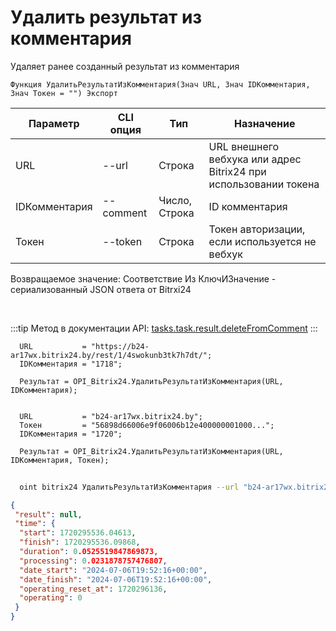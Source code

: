 ﻿---
sidebar_position: 8
---

# Удалить результат из комментария
 Удаляет ранее созданный результат из комментария



`Функция УдалитьРезультатИзКомментария(Знач URL, Знач IDКомментария, Знач Токен = "") Экспорт`

  | Параметр | CLI опция | Тип | Назначение |
  |-|-|-|-|
  | URL | --url | Строка | URL внешнего вебхука или адрес Bitrix24 при использовании токена |
  | IDКомментария | --comment | Число, Строка | ID комментария |
  | Токен | --token | Строка | Токен авторизации, если используется не вебхук |

  
  Возвращаемое значение:   Соответствие Из КлючИЗначение - сериализованный JSON ответа от Bitrxi24

<br/>

:::tip
Метод в документации API: [tasks.task.result.deleteFromComment](https://dev.1c-bitrix.ru/rest_help/tasks/task/tasks/tasks_task_result_deleteFromComment.php)
:::
<br/>


```bsl title="Пример кода"
  URL           = "https://b24-ar17wx.bitrix24.by/rest/1/4swokunb3tk7h7dt/";
  IDКомментария = "1718";
  
  Результат = OPI_Bitrix24.УдалитьРезультатИзКомментария(URL, IDКомментария);
  
  
  URL           = "b24-ar17wx.bitrix24.by";
  Токен         = "56898d66006e9f06006b12e400000001000...";
  IDКомментария = "1720";
  
  Результат = OPI_Bitrix24.УдалитьРезультатИзКомментария(URL, IDКомментария, Токен);
```
	


```sh title="Пример команды CLI"
    
  oint bitrix24 УдалитьРезультатИзКомментария --url "b24-ar17wx.bitrix24.by" --comment "1720" --token "56898d66006e9f06006b12e400000001000..."

```

```json title="Результат"
{
 "result": null,
 "time": {
  "start": 1720295536.04613,
  "finish": 1720295536.09868,
  "duration": 0.0525519847869873,
  "processing": 0.0231878757476807,
  "date_start": "2024-07-06T19:52:16+00:00",
  "date_finish": "2024-07-06T19:52:16+00:00",
  "operating_reset_at": 1720296136,
  "operating": 0
 }
}
```
